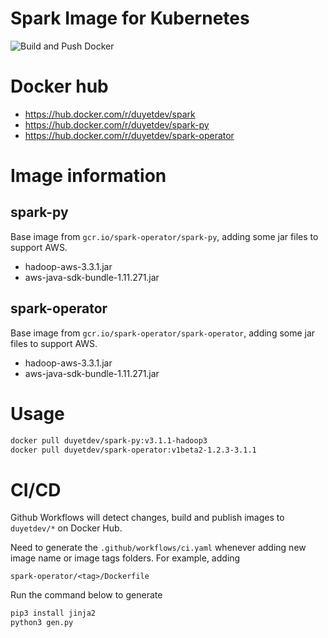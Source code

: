 # Spark Image for Kubernetes

![Build and Push Docker](https://github.com/duyet/spark-docker/workflows/Build%20and%20Push%20Docker/badge.svg)

# Docker hub

- https://hub.docker.com/r/duyetdev/spark
- https://hub.docker.com/r/duyetdev/spark-py
- https://hub.docker.com/r/duyetdev/spark-operator

# Image information

## spark-py

Base image from `gcr.io/spark-operator/spark-py`, adding some jar files to support AWS.

- hadoop-aws-3.3.1.jar
- aws-java-sdk-bundle-1.11.271.jar

## spark-operator

Base image from `gcr.io/spark-operator/spark-operator`, adding some jar files to support AWS.

- hadoop-aws-3.3.1.jar
- aws-java-sdk-bundle-1.11.271.jar

# Usage

```bash
docker pull duyetdev/spark-py:v3.1.1-hadoop3
docker pull duyetdev/spark-operator:v1beta2-1.2.3-3.1.1
```

# CI/CD 

Github Workflows will detect changes, build and publish images to `duyetdev/*` on Docker Hub.

Need to generate the `.github/workflows/ci.yaml` whenever adding new image name or image tags folders.
For example, adding

```
spark-operator/<tag>/Dockerfile
```

Run the command below to generate

```bash
pip3 install jinja2
python3 gen.py
```
